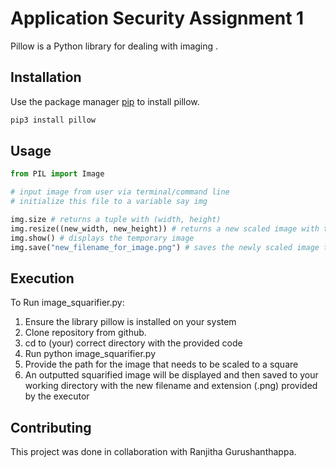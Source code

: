 # Application Security Assignment 1

Pillow is a Python library for dealing with imaging .

## Installation

Use the package manager [pip](https://pip.pypa.io/en/stable/) to install pillow.

```bash
pip3 install pillow
```

## Usage

```python
from PIL import Image

# input image from user via terminal/command line
# initialize this file to a variable say img

img.size # returns a tuple with (width, height)
img.resize((new_width, new_height)) # returns a new scaled image with the new dimensions that are passed as arguments
img.show() # displays the temporary image
img.save("new_filename_for_image.png") # saves the newly scaled image to the working directory with the new filename with extension .png
```
## Execution

To Run image_squarifier.py:

1. Ensure the library pillow is installed on your system
2. Clone repository from github.
3. cd to (your) correct directory with the provided code
4. Run python image_squarifier.py
5. Provide the path for the image that needs to be scaled to a square
6. An outputted squarified image will be displayed and then saved to your working directory with the new filename and extension (.png) provided by the executor

## Contributing
This project was done in collaboration with Ranjitha Gurushanthappa.
